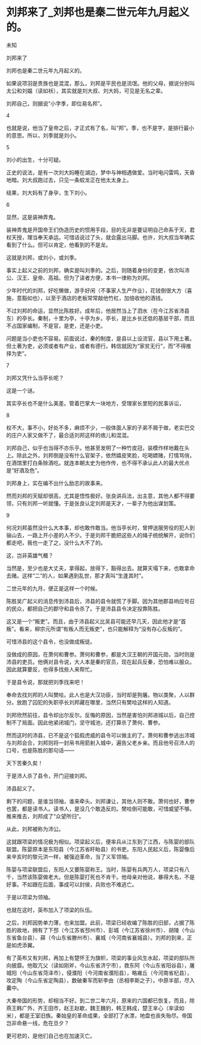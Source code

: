 # 刘邦来了_刘邦也是秦二世元年九月起义的。

未知

刘邦来了

刘邦也是秦二世元年九月起义的。

如果说项羽是贵族也是混混，那么，刘邦是平民也是流氓。他的父母，据说分别叫太公和刘媪（读如袄），其实就是刘大叔、刘大妈，可见是无名之辈。

刘邦自己，则据说“小字季，即位易名邦”。

4

也就是说，他当了皇帝之后，才正式有了名，叫“邦”。季，也不是字，是排行最小的意思。所以，刘季就是刘小。

5

刘小的出生，十分可疑。

正史的说法，是有一次刘大妈睡在湖边，梦中与神相遇做爱。当时电闪雷鸣，天昏地暗。刘大叔跑过去，只见一条蛟龙正在他太太身上。

结果，刘大妈有了身孕，生下刘小。

6

显然，这是装神弄鬼。

装神弄鬼是开国帝王们伪造历史的惯用手段，目的无非是要证明自己命系于天，君权天授，理当奉天承运。可惜话说过了头，就会露出马脚。也许，刘大叔当年确实看到了什么。但可以肯定，他看到的不是龙。

这就是刘邦，或刘小，或刘季。

事实上起义之前的刘邦，确实是叫刘季的。之后，则随着身份的变更，依次叫沛公、汉王、皇帝、高祖。但为了读者方便，本书一律称为刘邦。

少年时代的刘邦，好吃懒做，游手好闲（不事家人生产作业），花钱倒很大方（喜施，意豁如也），以至于酒店的老板常常敲他竹杠，加倍收他的酒钱。

不过刘邦的命运，显然比陈胜好。成年后，他居然当上了泗水（在今江苏省沛县东）的亭长。秦制，十里为亭，十亭为乡。亭长，是比乡长还低的基层干部，而且不占国家编制，不是官，是吏，还是小吏。

问题是当小吏也不容易。前面说过，秦的制度，是县以上设流官，县以下用土著。但土著为吏，必须或者有产业，或者有德行。韩信就因为“家贫无行”，而“不得推择为吏”。

7

刘邦又凭什么当亭长呢？

这是一个谜。

其实亭长也不是什么美差。管着巴掌大一块地方，受理家长里短的民事诉讼，

8

权不大，事不小，好处不多，麻烦不少，一般体面人家的子弟不屑于做，老实巴交的庄户人家又做不了，最合适刘邦这样的痞儿和混混。

刘邦自己，似乎也当得不亦乐乎。他甚至发明了一种竹皮冠，装模作样地戴在头上。除此之外，刘邦倒是没有什么官架子，依然嬉皮笑脸，吃喝嫖赌，打情骂俏，在酒馆里打白条赊酒吃。就连本朝太史为他作传，也不得不承认此人的最大优点是“好酒及色”。

刘邦身上，实在编不出什么励志的故事来。

然而刘邦的天赋却很高，尤其是悟性极好。张良讲兵法，出主意，其他人都不得要领，只有刘邦一听就懂。于是张良认定刘邦是天才，一辈子为他出谋划策。

9

何况刘邦虽然没什么大本事，却也敢作敢当。他当亭长时，曾押送服劳役的犯人到骊山去，一路上开小差的人不少。于是刘邦干脆把这些人的绳子统统解开，说你们都走吧，我也一走了之，没什么大不了的。

这，岂非英雄气概？

当然是，至少也是大丈夫，拿得起，放得下，豁得出去。就算天塌下来，也敢拿命去赌。这样“二”的人，如果遇到乱世，那才真叫“生逢其时”。

二世元年的九月，便正是这样一个时候。

陈胜吴广起义的消息传到沛县后，沛县的县令就慌了手脚。因为其他郡县响应号召的民众，都把自己的郡守和县令杀了。于是沛县县令决定投靠陈胜。

这又是一个“叛吏”。而且，由于沛县起义比吴县可能还早几天，因此他才是“首叛”。看来，柳宗元所谓“有叛人而无叛吏”，也只能解释为“没有存心反叛的”。

可惜沛县的这个县令，也没做成叛徒。

没做成的原因，在萧何和曹参。萧何和曹参，都是大汉王朝的开国元勋，当时则是沛县的吏员。他俩对县令说，大人本是秦的官员，现在起兵反秦，恐怕难以服众。因此就算要反，也得多找些人来帮忙。

于是县令说，那就把刘季找来吧！

奉命去找刘邦的人叫樊哙。此人也是大汉功臣，当时却是狗屠。物以类聚，人以群分。放跑了囚犯的失职亭长刘邦藏在哪里，当然只有樊哙这样的人知道。

刘邦欣然前往，县令却出尔反尔。反悔的原因，当然是害怕刘邦进城以后，自己控制不了局面。因此他紧闭城门，坚守城池，还打算杀了萧何、曹参。

然而这时的沛县，已不是这个狐假虎威的县令可以做主的了。萧何和曹参逃出沛城与刘邦会合，刘邦则将一封帛书用箭射入城中，遍告父老乡亲。而且他号召沛人的口号，也是陈胜的那句话——

天下苦秦久矣！

于是沛人杀了县令，开门迎接刘邦。

沛县起义了。

剩下的问题，是谁当领袖，谁来牵头。刘邦谦让，其他人则不敢。萧何也好，曹参也罢，都是读书人。读书人，是没几个敢造反的。樊哙倒可能敢，可惜威望不够。推来推去，刘邦成了“众望所归”。

从此，刘邦被称为沛公。

这就跟项梁的情况极为相似。项梁起义后，便率兵从江东到了江西，与陈婴的部队联盟。陈婴原本是东阳县（今江苏省盱眙县）的书吏。东阳人民起义后，陈婴像后来辛亥时的黎元洪一样，被强迫革命，当了义军领袖。

陈婴与项梁联盟后，东阳人又要陈婴称王。当时，陈婴有兵两万人，项梁只有八千，当然该陈婴做老大。但是陈婴打死也不肯干。他母亲对他说，暴得大名，不是好事。不如跟在后面，事成可以封侯，兵败也不难逃亡。

于是以项梁为领袖。

也就在这时，英布加入了项梁的队伍。

之后，刘邦因势单力薄，也来加盟。此前，项梁已经收编了陈胜的旧部，占据了陈胜的故地，拥有了下邳（今江苏省邳州市）、彭城（今江苏省徐州市）、胡陵（今山东省鱼台县）、薛（今山东省滕州市）、襄城（今河南省襄城县）。刘邦的到来，正是如虎添翼。

有了英布又有刘邦，再加上有楚怀王为旗帜，项梁的事业风生水起，项梁的部队所向披靡。他取亢父（读如刚斧，今山东省济宁市），救东阿（今山东省阳谷县），屠城阳（今山东省菏泽市），侵濮阳（今河南省濮阳县），略雍丘（今河南省杞县），攻定陶（今山东省定陶县），数破秦军而斩李由（丞相李斯之子）。中原半部，尽入囊中。

大秦帝国的形势，却相当不好。到二世二年六月，原来的六国都已恢复。而且，除燕王韩广外，齐王田巿，赵王赵歇，魏王魏豹，韩王韩成，楚王芈心（芈读如米），都是王室旧族。秦始皇的革命成果，全部打了水漂，地盘也丧失殆尽。帝国岂非命悬一线，危在旦夕？

更可悲的，是他们自己也在加速灭亡。
